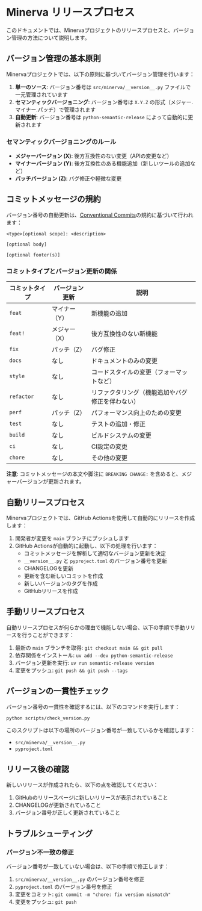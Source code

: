 # Minerva リリースプロセス

このドキュメントでは、Minervaプロジェクトのリリースプロセスと、バージョン管理の方法について説明します。

## バージョン管理の基本原則

Minervaプロジェクトでは、以下の原則に基づいてバージョン管理を行います：

1. **単一のソース**: バージョン番号は `src/minerva/__version__.py` ファイルで一元管理されています
2. **セマンティックバージョニング**: バージョン番号は `X.Y.Z` の形式（メジャー.マイナー.パッチ）で管理されます
3. **自動更新**: バージョン番号は `python-semantic-release` によって自動的に更新されます

### セマンティックバージョニングのルール

- **メジャーバージョン (X)**: 後方互換性のない変更（APIの変更など）
- **マイナーバージョン (Y)**: 後方互換性のある機能追加（新しいツールの追加など）
- **パッチバージョン (Z)**: バグ修正や軽微な変更

## コミットメッセージの規約

バージョン番号の自動更新は、[Conventional Commits](https://www.conventionalcommits.org/)の規約に基づいて行われます：

```
<type>[optional scope]: <description>

[optional body]

[optional footer(s)]
```

### コミットタイプとバージョン更新の関係

| コミットタイプ | バージョン更新 | 説明 |
|--------------|--------------|------|
| `feat` | マイナー（Y） | 新機能の追加 |
| `feat!` | メジャー（X） | 後方互換性のない新機能 |
| `fix` | パッチ（Z） | バグ修正 |
| `docs` | なし | ドキュメントのみの変更 |
| `style` | なし | コードスタイルの変更（フォーマットなど） |
| `refactor` | なし | リファクタリング（機能追加やバグ修正を伴わない） |
| `perf` | パッチ（Z） | パフォーマンス向上のための変更 |
| `test` | なし | テストの追加・修正 |
| `build` | なし | ビルドシステムの変更 |
| `ci` | なし | CI設定の変更 |
| `chore` | なし | その他の変更 |

**注意**: コミットメッセージの本文や脚注に `BREAKING CHANGE:` を含めると、メジャーバージョンが更新されます。

## 自動リリースプロセス

Minervaプロジェクトでは、GitHub Actionsを使用して自動的にリリースを作成します：

1. 開発者が変更を `main` ブランチにプッシュします
2. GitHub Actionsが自動的に起動し、以下の処理を行います：
   - コミットメッセージを解析して適切なバージョン更新を決定
   - `__version__.py` と `pyproject.toml` のバージョン番号を更新
   - CHANGELOGを更新
   - 更新を含む新しいコミットを作成
   - 新しいバージョンのタグを作成
   - GitHubリリースを作成

## 手動リリースプロセス

自動リリースプロセスが何らかの理由で機能しない場合、以下の手順で手動リリースを行うことができます：

1. 最新の `main` ブランチを取得: `git checkout main && git pull`
2. 依存関係をインストール: `uv add --dev python-semantic-release`
3. バージョン更新を実行: `uv run semantic-release version`
4. 変更をプッシュ: `git push && git push --tags`

## バージョンの一貫性チェック

バージョン番号の一貫性を確認するには、以下のコマンドを実行します：

```bash
python scripts/check_version.py
```

このスクリプトは以下の場所のバージョン番号が一致しているかを確認します：
- `src/minerva/__version__.py`
- `pyproject.toml`

## リリース後の確認

新しいリリースが作成されたら、以下の点を確認してください：

1. GitHubのリリースページに新しいリリースが表示されていること
2. CHANGELOGが更新されていること
3. バージョン番号が正しく更新されていること

## トラブルシューティング

### バージョン不一致の修正

バージョン番号が一致していない場合は、以下の手順で修正します：

1. `src/minerva/__version__.py` のバージョン番号を修正
2. `pyproject.toml` のバージョン番号を修正
3. 変更をコミット: `git commit -m "chore: fix version mismatch"`
4. 変更をプッシュ: `git push`
